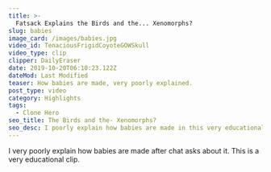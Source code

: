 ```yaml
---
title: >-
  Fatsack Explains the Birds and the... Xenomorphs?
slug: babies
image_card: /images/babies.jpg
video_id: TenaciousFrigidCoyoteGOWSkull
video_type: clip
clipper: DailyEraser
date: 2019-10-20T06:10:23.122Z
dateMod: Last Modified
teaser: How babies are made, very poorly explained.
post_type: video
category: Highlights
tags:
  - Clone Hero
seo_title: The Birds and the- Xenomorphs?
seo_desc: I poorly explain how babies are made in this very educational clip.
---
```

I very poorly explain how babies are made after chat asks about it. This is a very educational clip.
